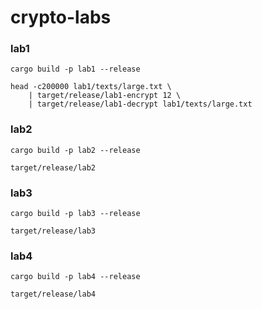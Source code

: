 # crypto-labs

### lab1
```shell script
cargo build -p lab1 --release

head -c200000 lab1/texts/large.txt \
    | target/release/lab1-encrypt 12 \
    | target/release/lab1-decrypt lab1/texts/large.txt
```

### lab2
```shell script
cargo build -p lab2 --release

target/release/lab2
```

### lab3
```shell script
cargo build -p lab3 --release

target/release/lab3
```

### lab4
```shell script
cargo build -p lab4 --release

target/release/lab4
```
